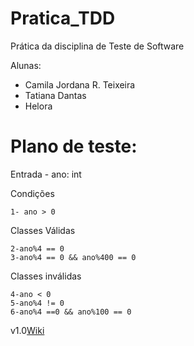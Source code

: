 # Pratica_TDD

Prática da disciplina de Teste de Software 

Alunas:
- Camila Jordana R. Teixeira
- Tatiana Dantas
- Helora

# Plano de teste: 

Entrada
	- ano: int

Condições

	1- ano > 0

Classes Válidas

	2-ano%4 == 0 
	3-ano%4 == 0 && ano%400 == 0
	
Classes inválidas

	4-ano < 0
	5-ano%4 != 0
	6-ano%4 ==0 && ano%100 == 0


v1.0[Wiki](https://github.com/camilajordana/Pratica_TDD/wiki)
